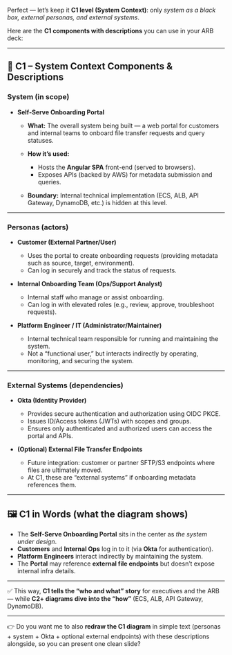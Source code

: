 Perfect — let’s keep it **C1 level (System Context)**: only *system as a black box, external personas, and external systems*.

Here are the **C1 components with descriptions** you can use in your ARB deck:

---

## 🎯 C1 – System Context Components & Descriptions

### **System (in scope)**

* **Self-Serve Onboarding Portal**

  * **What:** The overall system being built — a web portal for customers and internal teams to onboard file transfer requests and query statuses.
  * **How it’s used:**

    * Hosts the **Angular SPA** front-end (served to browsers).
    * Exposes APIs (backed by AWS) for metadata submission and queries.
  * **Boundary:** Internal technical implementation (ECS, ALB, API Gateway, DynamoDB, etc.) is hidden at this level.

---

### **Personas (actors)**

* **Customer (External Partner/User)**

  * Uses the portal to create onboarding requests (providing metadata such as source, target, environment).
  * Can log in securely and track the status of requests.

* **Internal Onboarding Team (Ops/Support Analyst)**

  * Internal staff who manage or assist onboarding.
  * Can log in with elevated roles (e.g., review, approve, troubleshoot requests).

* **Platform Engineer / IT (Administrator/Maintainer)**

  * Internal technical team responsible for running and maintaining the system.
  * Not a “functional user,” but interacts indirectly by operating, monitoring, and securing the system.

---

### **External Systems (dependencies)**

* **Okta (Identity Provider)**

  * Provides secure authentication and authorization using OIDC PKCE.
  * Issues ID/Access tokens (JWTs) with scopes and groups.
  * Ensures only authenticated and authorized users can access the portal and APIs.

* **(Optional) External File Transfer Endpoints**

  * Future integration: customer or partner SFTP/S3 endpoints where files are ultimately moved.
  * At C1, these are “external systems” if onboarding metadata references them.

---

## 🖼 C1 in Words (what the diagram shows)

* The **Self-Serve Onboarding Portal** sits in the center as *the system under design*.
* **Customers** and **Internal Ops** log in to it (via **Okta** for authentication).
* **Platform Engineers** interact indirectly by maintaining the system.
* The **Portal** may reference **external file endpoints** but doesn’t expose internal infra details.

---

✅ This way, **C1 tells the “who and what” story** for executives and the ARB — while **C2+ diagrams dive into the “how”** (ECS, ALB, API Gateway, DynamoDB).

---

👉 Do you want me to also **redraw the C1 diagram** in simple text (personas + system + Okta + optional external endpoints) with these descriptions alongside, so you can present one clean slide?
